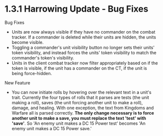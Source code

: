 # 1.3.1 Harrowing Update - Bug Fixes

Bug Fixes

* Units are now always visible if they have no commander on the combat tracker. If a commander is deleted while their units are hidden, the units become visible.
* Toggling a commander's unit visibility button no longer sets their units' token visibility, and instead forces the units' token visibility to match the commander's token's visibility.
* Units in the client combat tracker now filter appropriately based on if the token is visible, if the unit has a commander on the CT, if the unit is being force-hidden.

New Feature

* You can now initiate rolls by hovering over the relevant text in a unit's trait. Currently the four types of rolls that it parses are tests (the unit making a roll), saves (the unit forcing another unit to make a roll), damage, and healing. With one exception, the text from Kingdoms and Warfare all is parsed correctly. **The only change necessary is to force another unit to make a save, you must replace the text 'test' with 'save'**. So 'An enemy unit makes a DC 15 Power test' becomes 'An enemy unit makes a DC 15 Power save.'
